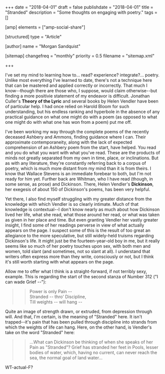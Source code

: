 +++
date = "2018-04-01"
draft = false
publishdate = "2018-04-01"
title = "Stranded"
description = "Some thoughts on engaging with poetry."
tags = []

[amp]
    elements = ["amp-social-share"]

[structured]
    type = "Article"

[author]
    name = "Morgan Sandquist"

[sitemap]
  changefreq = "monthly"
  priority = 0.5
  filename = "sitemap.xml"

+++

I've set my mind to learning how to... read? experience? integrate?... poetry. Unlike most everything I've learned to date, there's not a technique here that can be mastered and applied correctly or incorrectly. That much I know--though there are those who, I suppose, would claim otherwise--but finding a more positivie statement of my endeavor is difficult. Jonathan Culler's **Theory of the Lyric** and several books by Helen Vendler have been of particular help. I had once relied on Harold Bloom for such understanding, but his endless ranking and hyperbole in the absence of any practical guidance on what one might do with a poem (as opposed to what one might do with what one has won from a poem) put me off.

I've been working my way through the complete poems of the recently deceased Ashbery and Ammons, finding guidance where I can. Their approximate contemporaneity, along with the lack of expected comprehension of an Ashbery poem from the start, have helped. You read and you do what you want with what you've read. These are the products of minds not greatly separated from my own in time, place, or inclinations. But as with any literature, they're constantly referring back to a corpus of poetry, which is much more distant from my mind than it is from theirs. I know that Wallace Stevens is an immediate forebear to both, but I'm not ready for him yet. Further back are Whitman, who I have read (though, in some sense, as prose) and Dickinson. There, Helen Vendler's **Dickinson**, her exegesis of about 150 of Dickinson's poems, has been very helpful.

Yet there, I also find myself struggling with my greater distance from the knowledge with which Vendler is so clearly intimate. Much of that knowledge is contextual--I don't know nearly as much about how Dickinson lived her life, what she read, what those around her read, or what was taken as given in her place and time. But even granting Vendler her vastly greater insight, I find some of her readings perverse in view of what actually appears on the page. I suspect some of this is the result of too great an allegiance to the more speculative, but still widely-held truisms regarding Dickinson's life. It might just be the fourteen-year-old boy in me, but it really seems like so much of her poetry touches upon sex, with both men and women, told slant (and sometimes, not so slant at all). I understand that writers often express more than they write, consciously or not, but I think it's still worth starting with what appears on the page.

Allow me to offer what I think is a straight-forward, if not terribly sexy, example. This is regarding the start of the second stanza of Number 312 ("I can wade Grief --"):

>> Power is only Pain --  
>> Stranded -- thro' Discipline,  
>> Till weights -- will hang --

Quite an image of strength drawn, or extruded, from depression through will. And that, I'm certain, is the meaning of "Stranded" here. It isn't trapped--it's pain that has been pulled through discipline into strands from which the weights of life can hang. Here, on the other hand, is Vendler's take on the word "Stranded" here:

>> ...What can Dickinson be thinking of when she speaks of her Pain as "Stranded"? Grief has stranded her feet in Pools, lesser bodies of water, which, having no current, can never reach the sea, the normal goal of land water...

WT-actual-F?